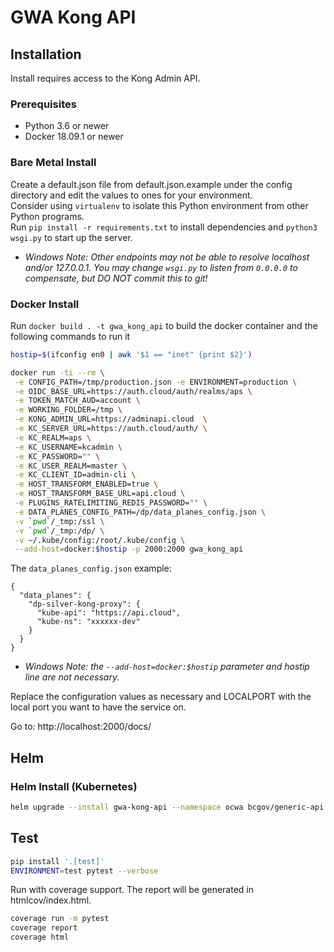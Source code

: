 # GWA Kong API

## Installation

Install requires access to the Kong Admin API.

### Prerequisites

- Python 3.6 or newer
- Docker 18.09.1 or newer

### Bare Metal Install

Create a default.json file from default.json.example under the config directory and edit the values to ones for your environment.  
Consider using `virtualenv` to isolate this Python environment from other Python programs.  
Run `pip install -r requirements.txt` to install dependencies and `python3 wsgi.py` to start up the server.

- _Windows Note: Other endpoints may not be able to resolve localhost and/or 127.0.0.1. You may change `wsgi.py` to listen from `0.0.0.0` to compensate, but DO NOT commit this to git!_

### Docker Install

Run `docker build . -t gwa_kong_api` to build the docker container and the following commands to run it

```sh
hostip=$(ifconfig en0 | awk '$1 == "inet" {print $2}')

docker run -ti --rm \
 -e CONFIG_PATH=/tmp/production.json -e ENVIRONMENT=production \
 -e OIDC_BASE_URL=https://auth.cloud/auth/realms/aps \
 -e TOKEN_MATCH_AUD=account \
 -e WORKING_FOLDER=/tmp \
 -e KONG_ADMIN_URL=https://adminapi.cloud  \
 -e KC_SERVER_URL=https://auth.cloud/auth/ \
 -e KC_REALM=aps \
 -e KC_USERNAME=kcadmin \
 -e KC_PASSWORD="" \
 -e KC_USER_REALM=master \
 -e KC_CLIENT_ID=admin-cli \
 -e HOST_TRANSFORM_ENABLED=true \
 -e HOST_TRANSFORM_BASE_URL=api.cloud \
 -e PLUGINS_RATELIMITING_REDIS_PASSWORD="" \
 -e DATA_PLANES_CONFIG_PATH=/dp/data_planes_config.json \
 -v `pwd`/_tmp:/ssl \
 -v `pwd`/_tmp:/dp/ \
 -v ~/.kube/config:/root/.kube/config \
 --add-host=docker:$hostip -p 2000:2000 gwa_kong_api
```

The `data_planes_config.json` example:

```
{
  "data_planes": {
    "dp-silver-kong-proxy": {
      "kube-api": "https://api.cloud",
      "kube-ns": "xxxxxx-dev"
    }
  }
}
```

- _Windows Note: the `--add-host=docker:$hostip` parameter and hostip line are not necessary._

Replace the configuration values as necessary and LOCALPORT with the local port you want to have the service on.

Go to: http://localhost:2000/docs/

## Helm

### Helm Install (Kubernetes)

```sh
helm upgrade --install gwa-kong-api --namespace ocwa bcgov/generic-api
```

## Test

```sh
pip install '.[test]'
ENVIRONMENT=test pytest --verbose
```

Run with coverage support. The report will be generated in htmlcov/index.html.

```sh
coverage run -m pytest
coverage report
coverage html
```
